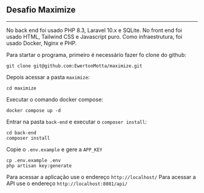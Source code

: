## Desafio Maximize
---
No back end foi usado PHP 8.3, Laravel 10.x e SQLite.
No front end foi usado HTML, Tailwind CSS e Javascript puro.
Como infraestrutura, foi usado Docker, Nginx e PHP.

Para startar o programa, primeiro é necessário fazer fo clone do github:

``` shell
git clone git@github.com:EwertonMotta/maximize.git
```
Depois acessar a pasta ```maximize```:
``` shell
cd maximize
```
Executar o comando docker compose:
``` shell
docker compose up -d
```
Entrar na pasta ```back-end``` e executar o ```composer install```:
``` shell
cd back-end
composer install
```
Copie o ```.env.example``` e gere a ```APP_KEY```
``` shell
cp .env.example .env
php artisan key:generate
```
Para acessar a aplicação use o endereço ```http://localhost/```
Para acessar a API use o endereço ```http://localhost:8081/api/```
